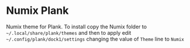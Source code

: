 # Numix Plank

Numix theme for Plank. To install copy the Numix folder to `~/.local/share/plank/themes` and then to apply edit `~/.config/plank/dock1/settings` changing the value of `Theme` line to `Numix`
